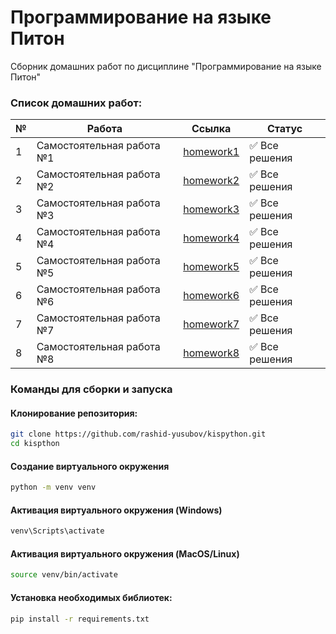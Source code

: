 # Программирование на языке Питон
Сборник домашних работ по дисциплине "Программирование на языке Питон"

### **Список домашних работ:**

| №  | Работа                      | Ссылка                            | Статус        |
|----|-----------------------------|-----------------------------------|---------------|
| 1  | Самостоятельная работа №1    | [homework1](https://github.com/rashid-yusubov/kispython/tree/main/homework1) | ✅ Все решения |
| 2  | Самостоятельная работа №2    | [homework2](https://github.com/rashid-yusubov/kispython/tree/main/homework2) | ✅ Все решения |
| 3  | Самостоятельная работа №3    | [homework3](https://github.com/rashid-yusubov/kispython/tree/main/homework3) | ✅ Все решения |
| 4  | Самостоятельная работа №4    | [homework4](https://github.com/rashid-yusubov/kispython/tree/main/homework4) | ✅ Все решения |
| 5  | Самостоятельная работа №5    | [homework5](https://github.com/rashid-yusubov/kispython/tree/main/homework5) | ✅ Все решения |
| 6  | Самостоятельная работа №6    | [homework6](https://github.com/rashid-yusubov/kispython/tree/main/homework6) | ✅ Все решения |
| 7  | Самостоятельная работа №7    | [homework7](https://github.com/rashid-yusubov/kispython/tree/main/homework7) | ✅ Все решения |
| 8  | Самостоятельная работа №8    | [homework8](https://github.com/rashid-yusubov/kispython/tree/main/homework8) | ✅ Все решения |

### Команды для сборки и запуска

#### Клонирование репозитория:

```bash
git clone https://github.com/rashid-yusubov/kispython.git
cd kispthon
```

#### Создание виртуального окружения

```bash
python -m venv venv
```

#### Активация виртуального окружения (Windows)

```bash
venv\Scripts\activate
```

#### Активация виртуального окружения (MacOS/Linux)

```bash
source venv/bin/activate
```

#### Установка необходимых библиотек:

```bash
pip install -r requirements.txt
```
